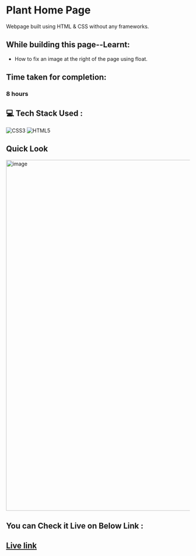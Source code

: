 # Plant Home Page
Webpage built using HTML &amp; CSS without any frameworks.

## While building this page--Learnt:
- How to fix an image at the right of the page using float.

## Time taken for completion:
### 8 hours

## 💻 Tech Stack Used :

![CSS3](https://img.shields.io/badge/css3-%231572B6.svg?style=for-the-badge&logo=css3&logoColor=white) ![HTML5](https://img.shields.io/badge/html5-%23E34F26.svg?style=for-the-badge&logo=html5&logoColor=white)

## Quick Look
<img width="960" alt="image" src="https://user-images.githubusercontent.com/47134730/185762479-7e3543fe-fdd7-4237-b35d-402eba2add3f.png">

## You can Check it Live on Below Link :
## [Live link](https://63012f38eb51c77c13d06488--plant-home-p6.netlify.app/)
